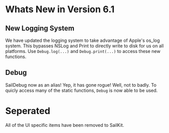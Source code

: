 # Whats New in Version 6.1

## New Logging System

We have updated the logging system to take advantage of Apple's os_log system. This bypasses NSLog and Print to directly write to disk for us on all platforms. Use `Debug.log(...)` and `Debug.print(...)` to access these new functions.

## Debug
SailDebug now as an alias! Yep, it has gone rogue! Well, not to badly. To quicly access many of the static functions, `Debug` is now able to be used.

# Seperated

All of the UI specific items have been removed to SailKit.
